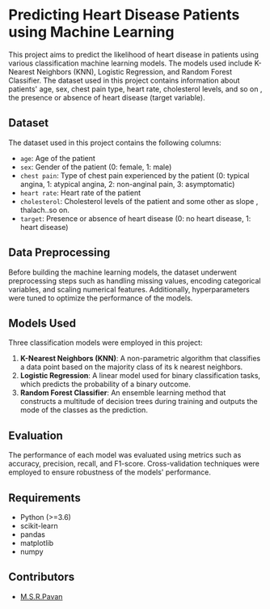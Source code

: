 # Predicting Heart Disease Patients using Machine Learning

This project aims to predict the likelihood of heart disease in patients using various classification machine learning models. The models used include K-Nearest Neighbors (KNN), Logistic Regression, and Random Forest Classifier. The dataset used in this project contains information about patients' age, sex, chest pain type, heart rate, cholesterol levels, and so on , the presence or absence of heart disease (target variable).

## Dataset

The dataset used in this project contains the following columns:

- `age`: Age of the patient
- `sex`: Gender of the patient (0: female, 1: male)
- `chest pain`: Type of chest pain experienced by the patient (0: typical angina, 1: atypical angina, 2: non-anginal pain, 3: asymptomatic)
- `heart rate`: Heart rate of the patient
- `cholesterol`: Cholesterol levels of the patient and some other as slope , thalach..so on.
- `target`: Presence or absence of heart disease (0: no heart disease, 1: heart disease)

## Data Preprocessing

Before building the machine learning models, the dataset underwent preprocessing steps such as handling missing values, encoding categorical variables, and scaling numerical features. Additionally, hyperparameters were tuned to optimize the performance of the models.

## Models Used

Three classification models were employed in this project:

1. **K-Nearest Neighbors (KNN)**: A non-parametric algorithm that classifies a data point based on the majority class of its k nearest neighbors.
2. **Logistic Regression**: A linear model used for binary classification tasks, which predicts the probability of a binary outcome.
3. **Random Forest Classifier**: An ensemble learning method that constructs a multitude of decision trees during training and outputs the mode of the classes as the prediction.

## Evaluation

The performance of each model was evaluated using metrics such as accuracy, precision, recall, and F1-score. Cross-validation techniques were employed to ensure robustness of the models' performance.

## Requirements

- Python (>=3.6)
- scikit-learn
- pandas
- matplotlib
- numpy

## Contributors

- [M.S.R.Pavan](https://github.com/MSRpavan)

